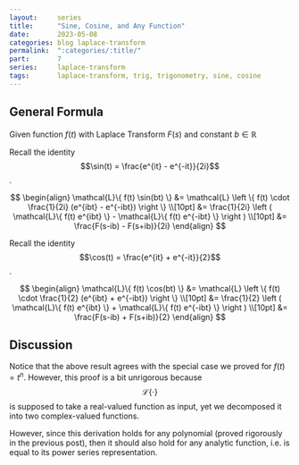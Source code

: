 ```yaml
---
layout:     series
title:      "Sine, Cosine, and Any Function"
date:       2023-05-08
categories: blog laplace-transform
permalink:  ":categories/:title/"
part:       7
series:     laplace-transform
tags:       laplace-transform, trig, trigonometry, sine, cosine
---
```


## General Formula

Given function $f(t)$ with Laplace Transform $F(s)$ and constant $b \in \mathbb{R}$

Recall the identity $$\sin(t) = \frac{e^{it} - e^{-it}}{2i}$$.

$$
\begin{align}
    \mathcal{L}\{ f(t) \sin(bt) \}
    &= \mathcal{L} \left \{ f(t) \cdot \frac{1}{2i} (e^{ibt} - e^{-ibt}) \right \} \\[10pt]
    &= \frac{1}{2i} \left ( \mathcal{L}\{ f(t) e^{ibt} \} - \mathcal{L}\{ f(t) e^{-ibt} \} \right ) \\[10pt]
    &= \frac{F(s-ib) - F(s+ib)}{2i}
\end{align}
$$


Recall the identity $$\cos(t) = \frac{e^{it} + e^{-it}}{2}$$.

$$
\begin{align}
    \mathcal{L}\{ f(t) \cos(bt) \}
    &= \mathcal{L} \left \{ f(t) \cdot \frac{1}{2} (e^{ibt} + e^{-ibt}) \right \} \\[10pt]
    &= \frac{1}{2} \left ( \mathcal{L}\{ f(t) e^{ibt} \} + \mathcal{L}\{ f(t) e^{-ibt} \} \right ) \\[10pt]
    &= \frac{F(s-ib) + F(s+ib)}{2}
\end{align}
$$

## Discussion

Notice that the above result agrees with the special case we proved for $f(t) = t^n$. However, this proof is a bit unrigorous because $$\mathcal{L} \{ \cdot \}$$ is supposed to take a  real-valued function as input, yet we decomposed it into two complex-valued functions. 

However, since this derivation holds for any polynomial (proved rigorously in the previous post), then it should also hold for any analytic function, i.e. is equal to its power series representation.